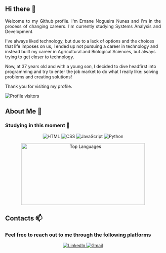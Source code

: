 ## Hi there 👋
<p align="justify">
Welcome to my Github profile. I'm Ernane Nogueira Nunes and I'm in the process of changing careers. I'm currently studying Systems Analysis and Development.
<p>I've always liked technology, but due to a lack of options and the choices that life imposes on us, I ended up not pursuing a career in technology and instead built my career in Agricultural and Biological Sciences, but always trying to get closer to technology.
<p>Now, at 37 years old and with a young son, I decided to dive headfirst into programming and try to enter the job market to do what I really like: solving problems and creating solutions!
<p>Thank you for visiting my profile.
</p>
<img src="https://api.visitorbadge.io/api/visitors?path=https%3A%2F%2Fgithub.com%2Fernanenn&label=Profile%20visitors&countColor=%23263759" alt="Profile visitors" style="pointer-events: none;">

## About Me 💬
### Studying in this moment 🌱
<div align="center">
  
  ![HTML](https://img.shields.io/badge/HTML5-E34F26?style=for-the-badge&logo=html5&logoColor=white)
  ![CSS](https://img.shields.io/badge/CSS3-1572B6?style=for-the-badge&logo=css3&logoColor=white)
  ![JavaScript](https://img.shields.io/badge/JavaScript-F7DF1E?style=for-the-badge&logo=javascript&logoColor=black)
  ![Python](https://img.shields.io/badge/Python-14354C?style=for-the-badge&logo=python&logoColor=white)
</div>

<div align="center">
    <img width="400px" height="200px" src="https://github-readme-stats.vercel.app/api/top-langs/?username=ernanenn&theme=dark&show_icons=true&layout=compact" alt="Top Languages"/>
</div>

## Contacts 📫
### Feel free to reach out to me through the following platforms
<div align="center"> 
    <a href="www.linkedin.com/in/ernane-nunes-2134aa31a" target="_blank">
        <img src="https://img.shields.io/badge/-LinkedIn-%230077B5?style=for-the-badge&logo=linkedin&logoColor=white" alt="LinkedIn">
    </a>
    <a href="mailto:ernanenn@gmail.com" target="_blank">
      <img src="https://img.shields.io/badge/-Gmail-%D15F4?style=for-the-badge&logo=gmail&logoColor=red&color=white" alt="Gmail">
    </a>
</div>
